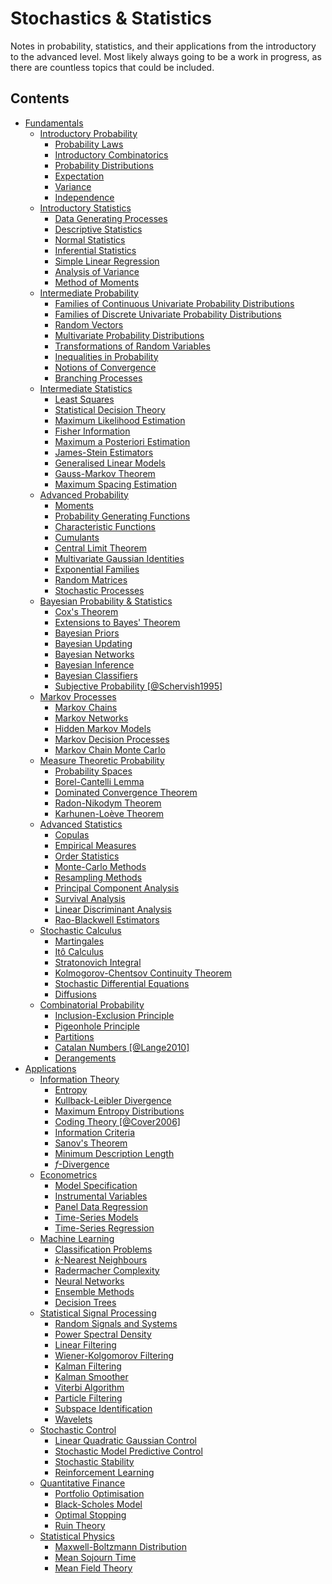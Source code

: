 ﻿# Stochastics & Statistics
Notes in probability, statistics, and their applications from the introductory to the advanced level. Most likely always going to be a work in progress, as there are countless topics that could be included.

## Contents
-   [Fundamentals](#fundamentals)
    -   [Introductory Probability](#introductory-probability)
        -   [Probability Laws](#probability-laws)
        -   [Introductory Combinatorics](#introductory-combinatorics)
        -   [Probability Distributions](#probability-distributions)
        -   [Expectation](#expectation)
        -   [Variance](#variance)
        -   [Independence](#independence)
    -   [Introductory Statistics](#introductory-statistics)
        -   [Data Generating Processes](#data-generating-processes)
        -   [Descriptive Statistics](#descriptive-statistics)
        -   [Normal Statistics](#normal-statistics)
        -   [Inferential Statistics](#inferential-statistics)
        -   [Simple Linear Regression](#simple-linear-regression)
        -   [Analysis of Variance](#analysis-of-variance)
        -   [Method of Moments](#method-of-moments)
    -   [Intermediate Probability](#intermediate-probability)
        -   [Families of Continuous Univariate Probability
            Distributions](#families-of-continuous-univariate-probability-distributions)
        -   [Families of Discrete Univariate Probability
            Distributions](#families-of-discrete-univariate-probability-distributions)
        -   [Random Vectors](#random-vectors)
        -   [Multivariate Probability
            Distributions](#multivariate-probability-distributions)
        -   [Transformations of Random
            Variables](#transformations-of-random-variables)
        -   [Inequalities in Probability](#inequalities-in-probability)
        -   [Notions of Convergence](#notions-of-convergence)
        -   [Branching Processes](#branching-processes)
    -   [Intermediate Statistics](#intermediate-statistics)
        -   [Least Squares](#least-squares)
        -   [Statistical Decision Theory](#statistical-decision-theory)
        -   [Maximum Likelihood
            Estimation](#maximum-likelihood-estimation)
        -   [Fisher Information](#fisher-information)
        -   [Maximum a Posteriori
            Estimation](#maximum-a-posteriori-estimation)
        -   [James-Stein Estimators](#james-stein-estimators)
        -   [Generalised Linear Models](#generalised-linear-models)
        -   [Gauss-Markov Theorem](#gauss-markov-theorem)
        -   [Maximum Spacing Estimation](#maximum-spacing-estimation)
    -   [Advanced Probability](#advanced-probability)
        -   [Moments](#moments)
        -   [Probability Generating
            Functions](#probability-generating-functions)
        -   [Characteristic Functions](#characteristic-functions)
        -   [Cumulants](#cumulants)
        -   [Central Limit Theorem](#central-limit-theorem)
        -   [Multivariate Gaussian
            Identities](#multivariate-gaussian-identities)
        -   [Exponential Families](#exponential-families)
        -   [Random Matrices](#random-matrices)
        -   [Stochastic Processes](#stochastic-processes)
    -   [Bayesian Probability &
        Statistics](#bayesian-probability-statistics)
        -   [Cox's Theorem](#coxs-theorem)
        -   [Extensions to Bayes' Theorem](#extensions-to-bayes-theorem)
        -   [Bayesian Priors](#bayesian-priors)
        -   [Bayesian Updating](#bayesian-updating)
        -   [Bayesian Networks](#bayesian-networks)
        -   [Bayesian Inference](#bayesian-inference)
        -   [Bayesian Classifiers](#bayesian-classifiers)
        -   [Subjective Probability
            [@Schervish1995]](#subjective-probability)
    -   [Markov Processes](#markov-processes)
        -   [Markov Chains](#markov-chains)
        -   [Markov Networks](#markov-networks)
        -   [Hidden Markov Models](#hidden-markov-models)
        -   [Markov Decision Processes](#markov-decision-processes)
        -   [Markov Chain Monte Carlo](#markov-chain-monte-carlo)
    -   [Measure Theoretic Probability](#measure-theoretic-probability)
        -   [Probability Spaces](#probability-spaces)
        -   [Borel-Cantelli Lemma](#borel-cantelli-lemma)
        -   [Dominated Convergence
            Theorem](#dominated-convergence-theorem-1)
        -   [Radon-Nikodym Theorem](#radon-nikodym-theorem)
        -   [Karhunen-Loève Theorem](#karhunen-loève-theorem)
    -   [Advanced Statistics](#advanced-statistics)
        -   [Copulas](#copulas)
        -   [Empirical Measures](#empirical-measures)
        -   [Order Statistics](#order-statistics)
        -   [Monte-Carlo Methods](#monte-carlo-methods)
        -   [Resampling Methods](#resampling-methods)
        -   [Principal Component
            Analysis](#principal-component-analysis)
        -   [Survival Analysis](#survival-analysis)
        -   [Linear Discriminant
            Analysis](#linear-discriminant-analysis)
        -   [Rao-Blackwell Estimators](#rao-blackwell-estimators)
    -   [Stochastic Calculus](#stochastic-calculus)
        -   [Martingales](#martingales)
        -   [Itô Calculus](#itô-calculus)
        -   [Stratonovich Integral](#stratonovich-integral)
        -   [Kolmogorov-Chentsov Continuity
            Theorem](#kolmogorov-chentsov-continuity-theorem)
        -   [Stochastic Differential
            Equations](#stochastic-differential-equations)
        -   [Diffusions](#diffusions)
    -   [Combinatorial Probability](#combinatorial-probability)
        -   [Inclusion-Exclusion
            Principle](#inclusion-exclusion-principle)
        -   [Pigeonhole Principle](#pigeonhole-principle)
        -   [Partitions](#partitions)
        -   [Catalan Numbers [@Lange2010]](#catalan-numbers)
        -   [Derangements](#derangements)
-   [Applications](#applications)
    -   [Information Theory](#information-theory)
        -   [Entropy](#entropy)
        -   [Kullback-Leibler Divergence](#kullback-leibler-divergence)
        -   [Maximum Entropy
            Distributions](#maximum-entropy-distributions)
        -   [Coding Theory [@Cover2006]](#coding-theory)
        -   [Information Criteria](#information-criteria)
        -   [Sanov's Theorem](#sanovs-theorem)
        -   [Minimum Description Length](#minimum-description-length)
        -   [$f$-Divergence](#f-divergence)
    -   [Econometrics](#econometrics)
        -   [Model Specification](#model-specification)
        -   [Instrumental Variables](#instrumental-variables)
        -   [Panel Data Regression](#panel-data-regression)
        -   [Time-Series Models](#time-series-models)
        -   [Time-Series Regression](#time-series-regression)
    -   [Machine Learning](#machine-learning)
        -   [Classification Problems](#classification-problems)
        -   [$k$-Nearest Neighbours](#k-nearest-neighbours)
        -   [Radermacher Complexity](#radermacher-complexity)
        -   [Neural Networks](#neural-networks)
        -   [Ensemble Methods](#ensemble-methods)
        -   [Decision Trees](#decision-trees)
    -   [Statistical Signal Processing](#statistical-signal-processing)
        -   [Random Signals and Systems](#random-signals-and-systems)
        -   [Power Spectral Density](#power-spectral-density)
        -   [Linear Filtering](#linear-filtering)
        -   [Wiener-Kolgomorov Filtering](#wiener-kolgomorov-filtering)
        -   [Kalman Filtering](#kalman-filtering)
        -   [Kalman Smoother](#kalman-smoother)
        -   [Viterbi Algorithm](#viterbi-algorithm)
        -   [Particle Filtering](#particle-filtering)
        -   [Subspace Identification](#subspace-identification)
        -   [Wavelets](#wavelets)
    -   [Stochastic Control](#stochastic-control)
        -   [Linear Quadratic Gaussian
            Control](#linear-quadratic-gaussian-control)
        -   [Stochastic Model Predictive
            Control](#stochastic-model-predictive-control)
        -   [Stochastic Stability](#stochastic-stability)
        -   [Reinforcement Learning](#reinforcement-learning)
    -   [Quantitative Finance](#quantitative-finance)
        -   [Portfolio Optimisation](#portfolio-optimisation)
        -   [Black-Scholes Model](#black-scholes-model)
        -   [Optimal Stopping](#optimal-stopping)
        -   [Ruin Theory](#ruin-theory)
    -   [Statistical Physics](#statistical-physics)
        -   [Maxwell-Boltzmann
            Distribution](#maxwell-boltzmann-distribution)
        -   [Mean Sojourn Time](#mean-sojourn-time)
        -   [Mean Field Theory](#mean-field-theory)